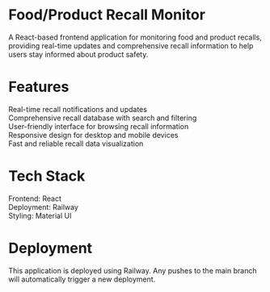 # Food/Product Recall Monitor

A React-based frontend application for monitoring food and product recalls, providing real-time updates and comprehensive recall information to help users stay informed about product safety.

# Features

Real-time recall notifications and updates  
Comprehensive recall database with search and filtering  
User-friendly interface for browsing recall information  
Responsive design for desktop and mobile devices  
Fast and reliable recall data visualization  

# Tech Stack

Frontend: React  
Deployment: Railway   
Styling: Material UI  

# Deployment

This application is deployed using Railway. Any pushes to the main branch will automatically trigger a new deployment.
